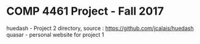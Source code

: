 # COMP 4461 Project - Fall 2017
huedash - Project 2 directory, source : https://github.com/jcalais/huedash
quasar - personal website for project 1

